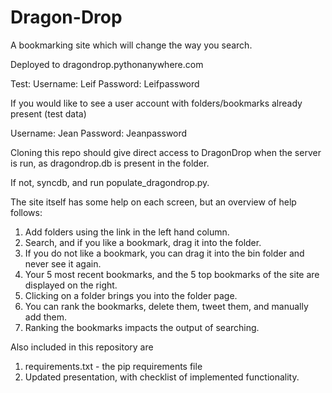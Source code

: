 Dragon-Drop
===========

A bookmarking site which will change the way you search.

Deployed to dragondrop.pythonanywhere.com


Test:
Username: Leif
Password: Leifpassword

If you would like to see a user account with folders/bookmarks already present (test data)

Username: Jean
Password: Jeanpassword


Cloning this repo should give direct access to DragonDrop when the server is run, as dragondrop.db is present in the folder.

If not, syncdb, and run populate_dragondrop.py. 

The site itself has some help on each screen, but an overview of help follows:

1) Add folders using the link in the left hand column.
2) Search, and if you like a bookmark, drag it into the folder.
3) If you do not like a bookmark, you can drag it into the bin folder and never see it again.
4) Your 5 most recent bookmarks, and the 5 top bookmarks of the site are displayed on the right.
5) Clicking on a folder brings you into the folder page.
6) You can rank the bookmarks, delete them, tweet them, and manually add them.
7) Ranking the bookmarks impacts the output of searching.


Also included in this repository are

1) requirements.txt - the pip requirements file
2) Updated presentation, with checklist of implemented functionality.
